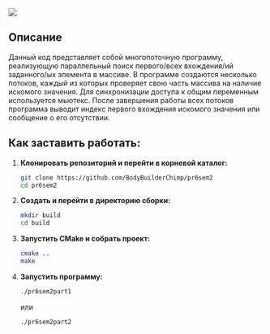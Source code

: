 
![](https://github.com/user-attachments/assets/c013e495-2710-4915-9d37-53e8df5b9559)

## Описание

Данный код представляет собой многопоточную программу, реализующую параллельный поиск первого/всех вхождения/ий заданного/ых элемента в массиве. В программе создаются несколько потоков, каждый из которых проверяет свою часть массива на наличие искомого значения. Для синхронизации доступа к общим переменным используется мьютекс. После завершения работы всех потоков программа выводит индекс первого вхождения искомого значения или сообщение о его отсутствии.

## Как заставить работать:

1. **Клонировать репозиторий и перейти в корневой каталог:**
   ```bash
   git clone https://github.com/BodyBuilderChimp/pr6sem2
   cd pr6sem2
   ```
2. **Создать и перейти в директорию сборки:**
   ```bash
   mkdir build
   cd build
   ```
3. **Запустить CMake и собрать проект:**
   ```bash
   cmake ..
   make
   ```
4. **Запустить программу:**
   ```bash
   ./pr6sem2part1
   ```
   или
   ```bash
   ./pr6sem2part2
   ```
